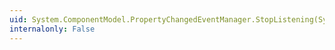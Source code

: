 ```yaml
---
uid: System.ComponentModel.PropertyChangedEventManager.StopListening(System.Object)
internalonly: False
---
```

